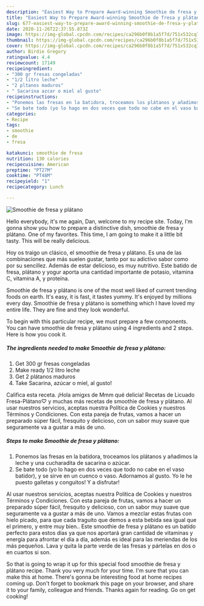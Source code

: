```yaml
---
description: "Easiest Way to Prepare Award-winning Smoothie de fresa y plátano"
title: "Easiest Way to Prepare Award-winning Smoothie de fresa y plátano"
slug: 677-easiest-way-to-prepare-award-winning-smoothie-de-fresa-y-platano
date: 2020-11-26T22:37:55.873Z
image: https://img-global.cpcdn.com/recipes/ca296b0f8b1a5f7d/751x532cq70/smoothie-de-fresa-y-platano-foto-principal.jpg
thumbnail: https://img-global.cpcdn.com/recipes/ca296b0f8b1a5f7d/751x532cq70/smoothie-de-fresa-y-platano-foto-principal.jpg
cover: https://img-global.cpcdn.com/recipes/ca296b0f8b1a5f7d/751x532cq70/smoothie-de-fresa-y-platano-foto-principal.jpg
author: Birdie Gregory
ratingvalue: 4.4
reviewcount: 17149
recipeingredient:
- "300 gr fresas congeladas"
- "1/2 litro leche"
- "2 pltanos maduros"
- " Sacarina azcar o miel al gusto"
recipeinstructions:
- "Ponemos las fresas en la batidora, troceamos los plátanos y añadimos la leche y una cucharadita de sacarina o azúcar."
- "Se bate todo (yo lo hago en dos veces que todo no cabe en el vaso batidor), y se sirve en un cuenco o vaso. Adornamos al gusto. Yo le he puesto galletas y conguitos! Y a disfrutar!"
categories:
- Recipe
tags:
- smoothie
- de
- fresa

katakunci: smoothie de fresa 
nutrition: 130 calories
recipecuisine: American
preptime: "PT27M"
cooktime: "PT48M"
recipeyield: "1"
recipecategory: Lunch

---
```



![Smoothie de fresa y plátano](https://img-global.cpcdn.com/recipes/ca296b0f8b1a5f7d/751x532cq70/smoothie-de-fresa-y-platano-foto-principal.jpg)

Hello everybody, it's me again, Dan, welcome to my recipe site. Today, I'm gonna show you how to prepare a distinctive dish, smoothie de fresa y plátano. One of my favorites. This time, I am going to make it a little bit tasty. This will be really delicious.

Hoy os traigo un clásico, el smoothie de fresa y plátano. Es una de las combinaciones que más suelen gustar, tanto por su adictivo sabor como por su sencillez. Además de estar delicioso, es muy nutritivo. Este batido de fresa, plátano y yogur aporta una cantidad importante de potasio, vitamina C, vitamina A, y proteína.

Smoothie de fresa y plátano is one of the most well liked of current trending foods on earth. It's easy, it is fast, it tastes yummy. It's enjoyed by millions every day. Smoothie de fresa y plátano is something which I have loved my entire life. They are fine and they look wonderful.


To begin with this particular recipe, we must prepare a few components. You can have smoothie de fresa y plátano using 4 ingredients and 2 steps. Here is how you cook it.

<!--inarticleads1-->

##### The ingredients needed to make Smoothie de fresa y plátano:

1. Get 300 gr fresas congeladas
1. Make ready 1/2 litro leche
1. Get 2 plátanos maduros
1. Take  Sacarina, azúcar o miel, al gusto!


Califica esta receta. ¡Hola amigxs de Mmm qué delicia! Recetas de Licuado Fresa-Plátano♡ y muchas más recetas de smoothie de fresa y plátano. Al usar nuestros servicios, aceptas nuestra Política de Cookies y nuestros Términos y Condiciones. Con esta pareja de frutas, vamos a hacer un preparado súper fácil, fresquito y delicioso, con un sabor muy suave que seguramente va a gustar a más de uno. 

<!--inarticleads2-->

##### Steps to make Smoothie de fresa y plátano:

1. Ponemos las fresas en la batidora, troceamos los plátanos y añadimos la leche y una cucharadita de sacarina o azúcar.
1. Se bate todo (yo lo hago en dos veces que todo no cabe en el vaso batidor), y se sirve en un cuenco o vaso. Adornamos al gusto. Yo le he puesto galletas y conguitos! Y a disfrutar!


Al usar nuestros servicios, aceptas nuestra Política de Cookies y nuestros Términos y Condiciones. Con esta pareja de frutas, vamos a hacer un preparado súper fácil, fresquito y delicioso, con un sabor muy suave que seguramente va a gustar a más de uno. Vamos a mezclar estas frutas con hielo picado, para que cada traguito que demos a esta bebida sea igual que el primero, y entre muy bien.. Este smoothie de fresa y plátano es un batido perfecto para estos días ya que nos aportará gran cantidad de vitaminas y energía para afrontar el día a día, además es ideal para las meriendas de los más pequeños. Lava y quita la parte verde de las fresas y pártelas en dos o en cuartos si son. 

So that is going to wrap it up for this special food smoothie de fresa y plátano recipe. Thank you very much for your time. I'm sure that you can make this at home. There's gonna be interesting food at home recipes coming up. Don't forget to bookmark this page on your browser, and share it to your family, colleague and friends. Thanks again for reading. Go on get cooking!
